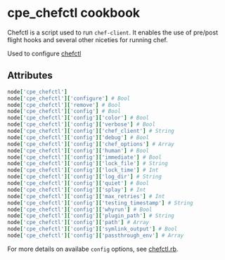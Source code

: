 cpe_chefctl cookbook
====================
Chefctl is a script used to run `chef-client`. It enables the use of pre/post flight hooks and several other niceties for running chef.

Used to configure [chefctl](https://github.com/facebook/chef-utils/tree/master/chefctl)


Attributes
----------
```ruby
node['cpe_chefctl']
node['cpe_chefctl']['configure'] # Bool
node['cpe_chefctl']['remove'] # Bool
node['cpe_chefctl']['config'] # Bool
node['cpe_chefctl']['config']['color'] # Bool
node['cpe_chefctl']['config']['verbose'] # Bool
node['cpe_chefctl']['config']['chef_client'] # String
node['cpe_chefctl']['config']['debug'] # Bool
node['cpe_chefctl']['config']['chef_options'] # Array
node['cpe_chefctl']['config']['human'] # Bool
node['cpe_chefctl']['config']['immediate'] # Bool
node['cpe_chefctl']['config']['lock_file'] # String
node['cpe_chefctl']['config']['lock_time'] # Int
node['cpe_chefctl']['config']['log_dir'] # String
node['cpe_chefctl']['config']['quiet'] # Bool
node['cpe_chefctl']['config']['splay'] # Int
node['cpe_chefctl']['config']['max_retries'] # Int
node['cpe_chefctl']['config']['testing_timestamp'] # String
node['cpe_chefctl']['config']['whyrun'] # Bool
node['cpe_chefctl']['config']['plugin_path'] # String
node['cpe_chefctl']['config']['path'] # Array
node['cpe_chefctl']['config']['symlink_output'] # Bool
node['cpe_chefctl']['config']['passthrough_env'] # Array
```

For more details on availabe `config` options, see [chefctl.rb](https://github.com/facebook/chef-utils/blob/master/chefctl/src/chefctl.rb#L122-L206).
